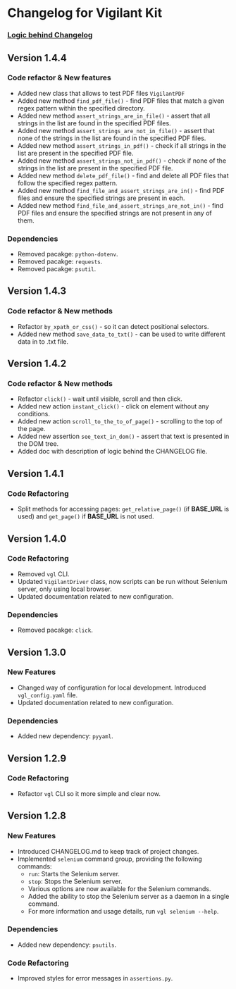 # Changelog for Vigilant Kit

### [Logic behind Changelog](docs/changelog_logic.md)

## Version 1.4.4

### Code refactor & New features

- Added new class that allows to test PDF files `VigilantPDF`
- Added new method `find_pdf_file()` - find PDF files that match a given regex pattern within the specified directory.
- Added new method `assert_strings_are_in_file()` - assert that all strings in the list are found in the specified PDF files.
- Added new method `assert_strings_are_not_in_file()` - assert that none of the strings in the list are found in the specified PDF files.
- Added new method `assert_strings_in_pdf()` - check if all strings in the list are present in the specified PDF file.
- Added new method `assert_strings_not_in_pdf()` - check if none of the strings in the list are present in the specified PDF file.
- Added new method `delete_pdf_file()` - find and delete all PDF files that follow the specified regex pattern.
- Added new method `find_file_and_assert_strings_are_in()` - find PDF files and ensure the specified strings are present in each.
- Added new method `find_file_and_assert_strings_are_not_in()` - find PDF files and ensure the specified strings are not present in any of them.

### Dependencies

- Removed pacakge: `python-dotenv`.
- Removed pacakge: `requests`.
- Removed pacakge: `psutil`.

## Version 1.4.3

### Code refactor & New methods

- Refactor `by_xpath_or_css()` - so it can detect positional selectors.
- Added new method `save_data_to_txt()` - can be used to write different data in to .txt file.


## Version 1.4.2

### Code refactor & New methods

- Refactor `click()` - wait until visible, scroll and then click.
- Added new action `instant_click()` - click on element without any conditions.
- Added new action `scroll_to_the_to_of_page()` - scrolling to the top of the page.
- Added new assertion `see_text_in_dom()` - assert that text is presented in the DOM tree.
- Added doc with description of logic behind the CHANGELOG file.


## Version 1.4.1

### Code Refactoring
- Split methods for accessing pages: `get_relative_page()` (if **BASE_URL** is used) and 
`get_page()` if **BASE_URL** is not used.


## Version 1.4.0

### Code Refactoring
- Removed `vgl` CLI.
- Updated `VigilantDriver` class, now scripts can be run without Selenium server, only using local browser.
- Updated documentation related to new configuration.

### Dependencies

- Removed pacakge: `click`.


## Version 1.3.0

### New Features

- Changed way of configuration for local development. Introduced `vgl_config.yaml` file.
- Updated documentation related to new configuration.

### Dependencies

- Added new dependency: `pyyaml`.

## Version 1.2.9

### Code Refactoring

- Refactor `vgl` CLI so it more simple and clear now.

## Version 1.2.8

### New Features

- Introduced CHANGELOG.md to keep track of project changes.
- Implemented `selenium` command group, providing the following commands:
  - `run`: Starts the Selenium server.
  - `stop`: Stops the Selenium server.
  - Various options are now available for the Selenium commands.
  - Added the ability to stop the Selenium server as a daemon in a single command.
  - For more information and usage details, run `vgl selenium --help`.

### Dependencies

- Added new dependency: `psutils`.

### Code Refactoring

- Improved styles for error messages in `assertions.py`.



